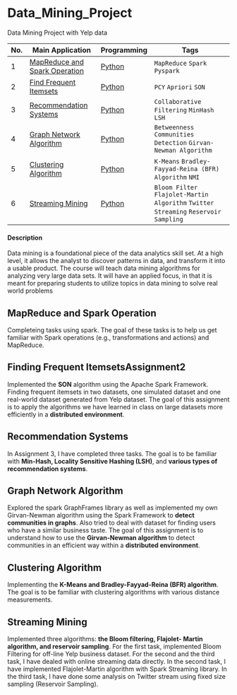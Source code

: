 # Data_Mining_Project
Data Mining Project with Yelp data

|No.|    Main Application    |Programming|Tags|
|---|------------------------|-----------|----|
|1|[MapReduce and Spark Operation](https://github.com/Mu-Shun/Data_Mining_Project/blob/master/MapReduce_Spark_Operation/00_Assignment1.pdf)|[Python](https://github.com/Mu-Shun/Data_Mining_Project/blob/master/MapReduce_Spark_Operation) |`MapReduce` `Spark` `Pyspark`|
|2|[Find Frequent Itemsets](https://github.com/Mu-Shun/Data_Mining_Project/blob/master/Finding_Frequent_Itemsets/Assignment2%20(1).pdf)|[Python](https://github.com/Mu-Shun/Data_Mining_Project/blob/master/Finding_Frequent_Itemsets)| `PCY` `Apriori` `SON`|
|3|[Recommendation Systems](https://github.com/Mu-Shun/Data_Mining_Project/blob/master/Recommendation_Systems/Assignment3.pdf)|[Python](https://github.com/Mu-Shun/Data_Mining_Project/blob/master/Recommendation_Systems)|`Collaborative Filtering` `MinHash` `LSH`|
|4|[Graph Network Algorithm](https://github.com/Mu-Shun/Data_Mining_Project/blob/master/Graph_Network/Assignment4.pdf)|[Python](https://github.com/Mu-Shun/Data_Mining_Project/blob/master/Graph_Network)|`Betweenness` `Communities Detection` `Girvan-Newman Algorithm`|6.5 (python) + 0.0 (scala) / 8.0 + 0.8|
|5|[Clustering Algorithm](https://github.com/Mu-Shun/Data_Mining_Project/blob/master/Clustering_with_BFR/Assignment6.pdf)|[Python](https://github.com/Mu-Shun/Data_Mining_Project/tree/master/Clustering_with_BFR)|`K-Means` `Bradley-Fayyad-Reina (BFR) Algorithm` `NMI`|
|6|[Streaming Mining](https://github.com/Mu-Shun/Data_Mining_Project/blob/master/Streaming_Data_Mining/Assignment5.pdf)|[Python](https://github.com/Mu-Shun/Data_Mining_Project/tree/master/Streaming_Data_Mining)|`Bloom Filter` `Flajolet-Martin Algorithm` `Twitter Streaming` `Reservoir Sampling`|

#### Description
Data mining is a foundational piece of the data analytics skill set. At a high level, it allows the
analyst to discover patterns in data, and transform it into a usable product. The course will
teach data mining algorithms for analyzing very large data sets. It will have an applied focus, in
that it is meant for preparing students to utilize topics in data mining to solve real world
problems

## MapReduce and Spark Operation
Completeing tasks using spark. The goal of these tasks is to help us get familiar with Spark operations (e.g., transformations and actions) and MapReduce.

## Finding Frequent ItemsetsAssignment2
Implemented the **SON** algorithm using the Apache Spark Framework. Finding frequent itemsets in two datasets, one simulated dataset and one real-world dataset generated from Yelp dataset. The goal of this assignment is to apply the algorithms we have learned in class on large datasets more efficiently in a **distributed environment**.

## Recommendation Systems
In Assignment 3, I have completed three tasks. The goal is to be familiar with **Min-Hash, Locality Sensitive Hashing (LSH)**, and **various types of recommendation systems**.

## Graph Network Algorithm
Explored the spark GraphFrames library as well as implemented my own Girvan-Newman algorithm using the Spark Framework to **detect communities in graphs**. Also tried to deal with dataset for finding users who have a similar business taste. The goal of this assignment is to understand how to use the **Girvan-Newman algorithm** to detect communities in an efficient way within a **distributed environment**.

## Clustering Algorithm
Implementing the **K-Means and Bradley-Fayyad-Reina (BFR) algorithm**. The goal is to be familiar with clustering algorithms with various distance measurements. 

## Streaming Mining
Implemented three algorithms: **the Bloom filtering, Flajolet- Martin algorithm, and reservoir sampling**. For the first task, implemented Bloom Filtering for off-line Yelp business dataset. For the second and the third task, I have dealed with online streaming data directly. In the second task, I have implemented Flajolet-Martin algorithm with Spark Streaming library. In the third task, I have done some analysis on Twitter stream using fixed size sampling (Reservoir Sampling).



